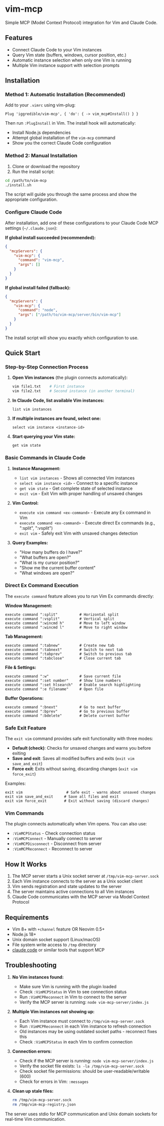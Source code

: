 # vim-mcp

Simple MCP (Model Context Protocol) integration for Vim and Claude Code.

## Features

- Connect Claude Code to your Vim instances
- Query Vim state (buffers, windows, cursor position, etc.)
- Automatic instance selection when only one Vim is running
- Multiple Vim instance support with selection prompts

## Installation

### Method 1: Automatic Installation (Recommended)

Add to your `.vimrc` using vim-plug:

```vim
Plug 'iggredible/vim-mcp', { 'do': { -> vim_mcp#Install() } }
```

Then run `:PlugInstall` in Vim. The install hook will automatically:
- Install Node.js dependencies
- Attempt global installation of the `vim-mcp` command
- Show you the correct Claude Code configuration

### Method 2: Manual Installation

1. Clone or download the repository
2. Run the install script:
```bash
cd /path/to/vim-mcp
./install.sh
```

The script will guide you through the same process and show the appropriate configuration.

### Configure Claude Code

After installation, add one of these configurations to your Claude Code MCP settings (`~/.claude.json`):

**If global install succeeded (recommended):**
```json
{
  "mcpServers": {
    "vim-mcp": {
      "command": "vim-mcp",
      "args": []
    }
  }
}
```

**If global install failed (fallback):**
```json
{
  "mcpServers": {
    "vim-mcp": {
      "command": "node",
      "args": ["/path/to/vim-mcp/server/bin/vim-mcp"]
    }
  }
}
```

The install script will show you exactly which configuration to use.

## Quick Start

### Step-by-Step Connection Process

1. **Open Vim instances** (the plugin connects automatically):
   ```bash
   vim file1.txt    # First instance
   vim file2.txt    # Second instance (in another terminal)
   ```

2. **In Claude Code, list available Vim instances:**
   ```
   list vim instances
   ```

3. **If multiple instances are found, select one:**
   ```
   select vim instance <instance-id>
   ```

4. **Start querying your Vim state:**
   ```
   get vim state
   ```

### Basic Commands in Claude Code

1. **Instance Management:**
   - `list vim instances` - Shows all connected Vim instances
   - `select vim instance <id>` - Connect to a specific instance
   - `get vim state` - Get complete state of selected instance
   - `exit vim` - Exit Vim with proper handling of unsaved changes

2. **Vim Control:**
   - `execute vim command <ex-command>` - Execute any Ex command in Vim
   - `execute command <ex-command>` - Execute direct Ex commands (e.g., ":split", ":vsplit")
   - `exit vim` - Safely exit Vim with unsaved changes detection

3. **Query Examples:**
   - "How many buffers do I have?"
   - "What buffers are open?"
   - "What is my cursor position?"
   - "Show me the current buffer content"
   - "What windows are open?"

### Direct Ex Command Execution

The `execute command` feature allows you to run Vim Ex commands directly:

**Window Management:**
```
execute command ":split"          # Horizontal split
execute command ":vsplit"         # Vertical split  
execute command ":wincmd h"       # Move to left window
execute command ":wincmd l"       # Move to right window
```

**Tab Management:**
```
execute command ":tabnew"         # Create new tab
execute command ":tabnext"        # Switch to next tab
execute command ":tabprev"        # Switch to previous tab
execute command ":tabclose"       # Close current tab
```

**File & Settings:**
```
execute command ":w"              # Save current file
execute command ":set number"     # Show line numbers
execute command ":set hlsearch"   # Enable search highlighting
execute command ":e filename"     # Open file
```

**Buffer Operations:**
```
execute command ":bnext"          # Go to next buffer
execute command ":bprev"          # Go to previous buffer
execute command ":bdelete"        # Delete current buffer
```

### Safe Exit Feature

The `exit vim` command provides safe exit functionality with three modes:

- **Default (check)**: Checks for unsaved changes and warns you before exiting
- **Save and exit**: Saves all modified buffers and exits (`exit vim save_and_exit`)  
- **Force exit**: Exits without saving, discarding changes (`exit vim force_exit`)

Examples:
```
exit vim                    # Safe exit - warns about unsaved changes
exit vim save_and_exit     # Save all files and exit
exit vim force_exit        # Exit without saving (discard changes)
```

### Vim Commands

The plugin connects automatically when Vim opens. You can also use:

- `:VimMCPStatus` - Check connection status
- `:VimMCPConnect` - Manually connect to server
- `:VimMCPDisconnect` - Disconnect from server
- `:VimMCPReconnect` - Reconnect to server

## How It Works

1. The MCP server starts a Unix socket server at `/tmp/vim-mcp-server.sock`
2. Each Vim instance connects to the server as a Unix socket client
3. Vim sends registration and state updates to the server
4. The server maintains active connections to all Vim instances
5. Claude Code communicates with the MCP server via Model Context Protocol

## Requirements

- Vim 8+ with `+channel` feature OR Neovim 0.5+
- Node.js 18+
- Unix domain socket support (Linux/macOS)
- File system write access to `/tmp` directory
- [claude code](https://www.anthropic.com/claude-code) or similar tools that support MCP

## Troubleshooting

1. **No Vim instances found:**
   - Make sure Vim is running with the plugin loaded
   - Check `:VimMCPStatus` in Vim to see connection status
   - Run `:VimMCPReconnect` in Vim to connect to the server
   - Verify the MCP server is running: `node vim-mcp-server/index.js`

2. **Multiple Vim instances not showing up:**
   - Each Vim instance must connect to `/tmp/vim-mcp-server.sock`
   - Run `:VimMCPReconnect` in each Vim instance to refresh connection
   - Old instances may be using outdated socket paths - reconnect fixes this
   - Check `:VimMCPStatus` in each Vim to confirm connection

3. **Connection errors:**
   - Check if the MCP server is running: `node vim-mcp-server/index.js`
   - Verify the socket file exists: `ls -la /tmp/vim-mcp-server.sock`
   - Check socket file permissions: should be user-readable/writable (600)
   - Check for errors in Vim: `:messages`

4. **Clean up stale files:**
   ```bash
   rm /tmp/vim-mcp-server.sock
   rm /tmp/vim-mcp-registry.json
   ```

The server uses stdio for MCP communication and Unix domain sockets for real-time Vim communication.

